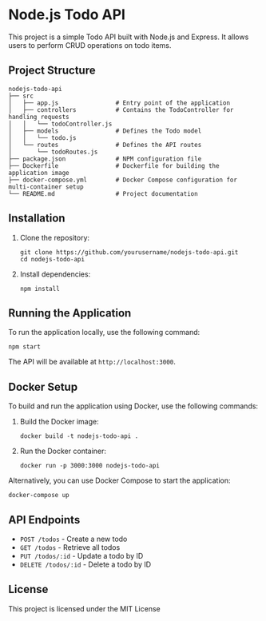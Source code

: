 # Node.js Todo API

This project is a simple Todo API built with Node.js and Express. It allows users to perform CRUD operations on todo items.

## Project Structure

```
nodejs-todo-api
├── src
│   ├── app.js                # Entry point of the application
│   ├── controllers           # Contains the TodoController for handling requests
│   │   └── todoController.js
│   ├── models                # Defines the Todo model
│   │   └── todo.js
│   └── routes                # Defines the API routes
│       └── todoRoutes.js
├── package.json              # NPM configuration file
├── Dockerfile                # Dockerfile for building the application image
├── docker-compose.yml        # Docker Compose configuration for multi-container setup
└── README.md                 # Project documentation
```

## Installation

1. Clone the repository:

   ```
   git clone https://github.com/yourusername/nodejs-todo-api.git
   cd nodejs-todo-api
   ```

2. Install dependencies:
   ```
   npm install
   ```

## Running the Application

To run the application locally, use the following command:

```
npm start
```

The API will be available at `http://localhost:3000`.

## Docker Setup

To build and run the application using Docker, use the following commands:

1. Build the Docker image:

   ```
   docker build -t nodejs-todo-api .
   ```

2. Run the Docker container:
   ```
   docker run -p 3000:3000 nodejs-todo-api
   ```

Alternatively, you can use Docker Compose to start the application:

```
docker-compose up
```

## API Endpoints

- `POST /todos` - Create a new todo
- `GET /todos` - Retrieve all todos
- `PUT /todos/:id` - Update a todo by ID
- `DELETE /todos/:id` - Delete a todo by ID

## License

This project is licensed under the MIT License